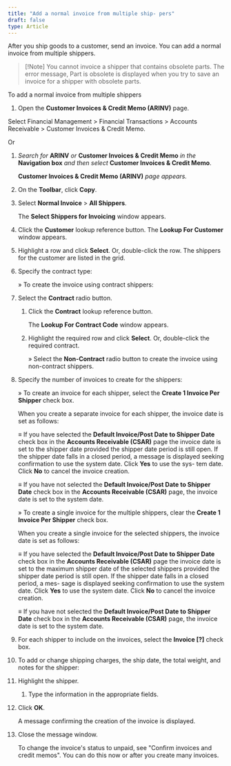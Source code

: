 ```yaml
---
title: "Add a normal invoice from multiple ship- pers"
draft: false
type: Article
---
```


After you ship goods to a customer, send an invoice. You can add a normal invoice from multiple shippers.

> [!Note] You cannot invoice a shipper that contains obsolete parts. The error message, Part is obsolete is displayed when you try to save an invoice for a shipper with obsolete parts.

To add a normal invoice from multiple shippers

1.  Open the **Customer Invoices & Credit Memo (ARINV)** page.

Select Financial Management > Financial Transactions > Accounts Receivable > Customer Invoices & Credit Memo.

Or

1.  *Search for* **ARINV** *or* **Customer Invoices & Credit Memo** *in the* **Navigation box** *and then select* **Customer Invoices & Credit Memo**.

    **Customer Invoices & Credit Memo (ARINV)** *page appears.*

2.  On the **Toolbar**, click **Copy**.
3.  Select **Normal Invoice** > **All Shippers**.

    The **Select Shippers for Invoicing** window appears.

4.  Click the **Customer** lookup reference button. The **Lookup For Customer** window appears.
5.  Highlight a row and click **Select**. Or, double-click the row. The shippers for the customer are listed in the grid.
6.  Specify the contract type:

    » To create the invoice using contract shippers:

1.  Select the **Contract** radio button.
    1.  Click the **Contract** lookup reference button.

        The **Lookup For Contract Code** window appears.

    2.  Highlight the required row and click **Select**. Or, double-click the required contract.

        » Select the **Non-Contract** radio button to create the invoice using non-contract shippers.

1.  Specify the number of invoices to create for the shippers:

    » To create an invoice for each shipper, select the **Create 1 Invoice Per Shipper** check box.

    When you create a separate invoice for each shipper, the invoice date is set as follows:

    ≡ If you have selected the **Default Invoice/Post Date to Shipper Date** check box in the **Accounts Receivable (CSAR)** page the invoice date is set to the shipper date provided the shipper date period is still open. If the shipper date falls in a closed period, a message is displayed seeking confirmation to use the system date. Click **Yes** to use the sys- tem date. Click **No** to cancel the invoice creation.

    ≡ If you have not selected the **Default Invoice/Post Date to Shipper Date** check box in the **Accounts Receivable (CSAR)** page, the invoice date is set to the system date.

    » To create a single invoice for the multiple shippers, clear the **Create 1 Invoice Per Shipper** check box.

    When you create a single invoice for the selected shippers, the invoice date is set as follows:

    ≡ If you have selected the **Default Invoice/Post Date to Shipper Date** check box in the **Accounts Receivable (CSAR)** page the invoice date is set to the maximum shipper date of the selected shippers provided the shipper date period is still open. If the shipper date falls in a closed period, a mes- sage is displayed seeking confirmation to use the system date. Click **Yes** to use the system date. Click **No** to cancel the invoice creation.

    ≡ If you have not selected the **Default Invoice/Post Date to Shipper Date** check box in the **Accounts Receivable (CSAR)** page, the invoice date is set to the system date.

2.  For each shipper to include on the invoices, select the **Invoice [?]** check box.
3.  To add or change shipping charges, the ship date, the total weight, and notes for the shipper:
1.  Highlight the shipper.
    1.  Type the information in the appropriate fields.
2.  Click **OK**.

    A message confirming the creation of the invoice is displayed.

3.  Close the message window.

    To change the invoice's status to unpaid, see "Confirm invoices and credit memos". You can do this now or after you create many invoices.